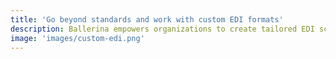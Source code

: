 ```yaml
---
title: 'Go beyond standards and work with custom EDI formats'
description: Ballerina empowers organizations to create tailored EDI schemas with custom message structures and constraints. Its robust tools generate code to seamlessly handle these custom EDI schemas, facilitating the representation and communication of data beyond standard EDIs formats.
image: 'images/custom-edi.png'
---
```


